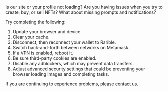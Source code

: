 Is our site or your profile not loading? Are you having issues when you try to create, buy, or sell NFTs? What about missing prompts and notifications?

Try completing the following:

1. Update your browser and device.
2. Clear your cache.
3. Disconnect, then reconnect your wallet to Rarible.
4. Switch back-and-forth between networks on Metamask.
5. If a VPN is enabled, reboot it.
6. Be sure third-party cookies are enabled.
7. Disable any adblockers, which may prevent data transfers.
8. Adjust advanced security settings that could be preventing your browser loading images and completing tasks.

If you are continuing to experience problems, please [contact us](https://rariblecom.zendesk.com/hc/en-us/requests/new).
